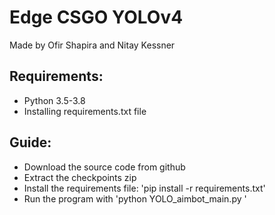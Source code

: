 # Edge CSGO YOLOv4
Made by Ofir Shapira and Nitay Kessner

## Requirements:
-	Python 3.5-3.8
-	Installing requirements.txt file
## Guide:
-	Download the source code from github
-	Extract the checkpoints zip
-	Install the requirements file: 'pip install -r requirements.txt'
-	Run the program with 'python YOLO_aimbot_main.py <PID> <log file name>'
